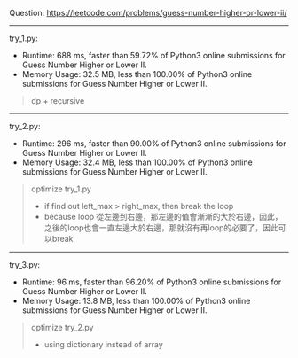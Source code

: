 Question: https://leetcode.com/problems/guess-number-higher-or-lower-ii/

---

try_1.py:
* Runtime: 688 ms, faster than 59.72% of Python3 online submissions for Guess Number Higher or Lower II.
* Memory Usage: 32.5 MB, less than 100.00% of Python3 online submissions for Guess Number Higher or Lower II.

> dp + recursive

---

try_2.py:
* Runtime: 296 ms, faster than 90.00% of Python3 online submissions for Guess Number Higher or Lower II.
* Memory Usage: 32.4 MB, less than 100.00% of Python3 online submissions for Guess Number Higher or Lower II.

> optimize try_1.py
> 	* if find out left_max > right_max, then break the loop
> 	* because loop 從左邊到右邊，那左邊的值會漸漸的大於右邊，因此，之後的loop也會一直左邊大於右邊，那就沒有再loop的必要了，因此可以break

---

try_3.py:
* Runtime: 96 ms, faster than 96.20% of Python3 online submissions for Guess Number Higher or Lower II.
* Memory Usage: 13.8 MB, less than 100.00% of Python3 online submissions for Guess Number Higher or Lower II.

> optimize try_2.py
> 	* using dictionary instead of array
